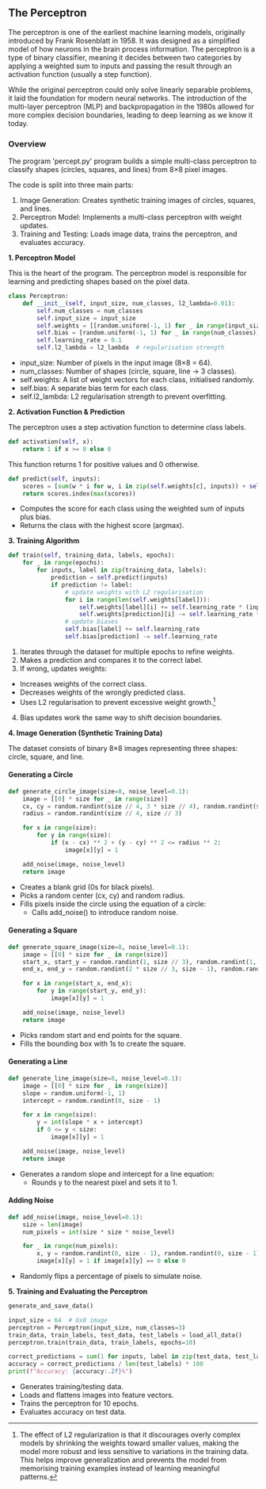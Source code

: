 
## The Perceptron

The perceptron is one of the earliest machine learning models, originally introduced
by Frank Rosenblatt in 1958. It was designed as a simplified model of how neurons in
the brain process information. The perceptron is a type of binary classifier, meaning
it decides between two categories by applying a weighted sum to inputs and passing the
result through an activation function (usually a step function).

While the original perceptron could only solve linearly separable problems, it laid
the foundation for modern neural networks. The introduction of the multi-layer perceptron
(MLP) and backpropagation in the 1980s allowed for more complex decision boundaries,
leading to deep learning as we know it today.


### Overview

The program 'percept.py' program builds a simple multi-class perceptron to classify
shapes (circles, squares, and lines) from 8×8 pixel images.

The code is split into three main parts:
1. Image Generation: Creates synthetic training images of circles, squares, and lines.
2. Perceptron Model: Implements a multi-class perceptron with weight updates.
3. Training and Testing: Loads image data, trains the perceptron, and evaluates accuracy.



__1. Perceptron Model__

This is the heart of the program. The perceptron model is responsible for learning and
predicting shapes based on the pixel data.

```python
class Perceptron:
    def __init__(self, input_size, num_classes, l2_lambda=0.01):
        self.num_classes = num_classes
        self.input_size = input_size
        self.weights = [[random.uniform(-1, 1) for _ in range(input_size)] for _ in range(num_classes)]
        self.bias = [random.uniform(-1, 1) for _ in range(num_classes)]
        self.learning_rate = 0.1
        self.l2_lambda = l2_lambda  # regularisation strength
```
- input_size: Number of pixels in the input image (8×8 = 64).
- num_classes: Number of shapes (circle, square, line → 3 classes).
- self.weights: A list of weight vectors for each class, initialised randomly.
- self.bias: A separate bias term for each class.
- self.l2_lambda: L2 regularisation strength to prevent overfitting.


__2. Activation Function & Prediction__

The perceptron uses a step activation function to determine class labels.

```python
def activation(self, x):
    return 1 if x >= 0 else 0
```

This function returns 1 for positive values and 0 otherwise.

```python
def predict(self, inputs):
    scores = [sum(w * i for w, i in zip(self.weights[c], inputs)) + self.bias[c] for c in range(self.num_classes)]
    return scores.index(max(scores))
```
- Computes the score for each class using the weighted sum of inputs plus bias.
- Returns the class with the highest score (argmax).


__3. Training Algorithm__

```python
def train(self, training_data, labels, epochs):
    for _ in range(epochs):
        for inputs, label in zip(training_data, labels):
            prediction = self.predict(inputs)
            if prediction != label:
                # update weights with L2 regularisation
                for i in range(len(self.weights[label])):
                    self.weights[label][i] += self.learning_rate * (inputs[i] - self.l2_lambda * self.weights[label][i])
                    self.weights[prediction][i] -= self.learning_rate * (inputs[i] + self.l2_lambda * self.weights[prediction][i])
                # update biases
                self.bias[label] += self.learning_rate
                self.bias[prediction] -= self.learning_rate
```
1. Iterates through the dataset for multiple epochs to refine weights.
2. Makes a prediction and compares it to the correct label.
3. If wrong, updates weights:
- Increases weights of the correct class.
- Decreases weights of the wrongly predicted class.
- Uses L2 regularisation to prevent excessive weight growth.[^L2]
4. Bias updates work the same way to shift decision boundaries.

[^L2]: The effect of L2 regularization is that it discourages overly complex models by shrinking
the weights toward smaller values, making the model more robust and less sensitive to variations
in the training data. This helps improve generalization and prevents the model from memorising
training examples instead of learning meaningful patterns.

__4. Image Generation (Synthetic Training Data)__

The dataset consists of binary 8×8 images representing three shapes: circle, square, and line.


#### Generating a Circle

```python
def generate_circle_image(size=8, noise_level=0.1):
    image = [[0] * size for _ in range(size)]
    cx, cy = random.randint(size // 4, 3 * size // 4), random.randint(size // 4, 3 * size // 4)
    radius = random.randint(size // 4, size // 3)

    for x in range(size):
        for y in range(size):
            if (x - cx) ** 2 + (y - cy) ** 2 <= radius ** 2:
                image[x][y] = 1

    add_noise(image, noise_level)
    return image
```
- Creates a blank grid (0s for black pixels).
- Picks a random center (cx, cy) and random radius.
- Fills pixels inside the circle using the equation of a circle:
    - Calls add_noise() to introduce random noise.


#### Generating a Square

```python
def generate_square_image(size=8, noise_level=0.1):
    image = [[0] * size for _ in range(size)]
    start_x, start_y = random.randint(1, size // 3), random.randint(1, size // 3)
    end_x, end_y = random.randint(2 * size // 3, size - 1), random.randint(2 * size // 3, size - 1)

    for x in range(start_x, end_x):
        for y in range(start_y, end_y):
            image[x][y] = 1

    add_noise(image, noise_level)
    return image
```
- Picks random start and end points for the square.
- Fills the bounding box with 1s to create the square.


#### Generating a Line

```python
def generate_line_image(size=8, noise_level=0.1):
    image = [[0] * size for _ in range(size)]
    slope = random.uniform(-1, 1)
    intercept = random.randint(0, size - 1)

    for x in range(size):
        y = int(slope * x + intercept)
        if 0 <= y < size:
            image[x][y] = 1

    add_noise(image, noise_level)
    return image
```
- Generates a random slope and intercept for a line equation:
    - Rounds y to the nearest pixel and sets it to 1.


#### Adding Noise

```python
def add_noise(image, noise_level=0.1):
    size = len(image)
    num_pixels = int(size * size * noise_level)

    for _ in range(num_pixels):
        x, y = random.randint(0, size - 1), random.randint(0, size - 1)
        image[x][y] = 1 if image[x][y] == 0 else 0
```
- Randomly flips a percentage of pixels to simulate noise.


__5. Training and Evaluating the Perceptron__

```python
generate_and_save_data()

input_size = 64  # 8x8 image
perceptron = Perceptron(input_size, num_classes=3)
train_data, train_labels, test_data, test_labels = load_all_data()
perceptron.train(train_data, train_labels, epochs=10)

correct_predictions = sum(1 for inputs, label in zip(test_data, test_labels) if perceptron.predict(inputs) == label)
accuracy = correct_predictions / len(test_labels) * 100
print(f"Accuracy: {accuracy:.2f}%")
```
- Generates training/testing data.
- Loads and flattens images into feature vectors.
- Trains the perceptron for 10 epochs.
- Evaluates accuracy on test data.

